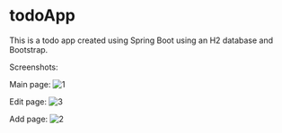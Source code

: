 # todoApp

This is a todo app created using Spring Boot using an H2 database and Bootstrap.

Screenshots:

Main page:
![1](https://user-images.githubusercontent.com/68740477/189733022-a53bc164-4c23-4db4-b884-f05c03b01159.PNG)

Edit page:
![3](https://user-images.githubusercontent.com/68740477/189733217-99e8f81f-5749-45ae-8a50-6a96c90c804d.PNG)


Add page:
![2](https://user-images.githubusercontent.com/68740477/189733173-93e924d4-6f96-476e-ae9f-55af5aae0cd2.PNG)
